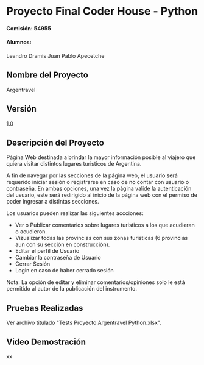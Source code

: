 # Proyecto Final Coder House - Python
#### Comisión: 54955
#### Alumnos:
Leandro Dramis
Juan Pablo Apecetche

## Nombre del Proyecto
Argentravel

## Versión
1.0

## Descripción del Proyecto
Página Web destinada a brindar la mayor información posible al viajero que quiera visitar distintos lugares turisticos de Argentina.

A fin de navegar por las secciones de la página web, el usuario será requerido iniciar sesión o registrarse en caso de no contar con usuario o contraseña. 
En ambas opciones, una vez la página valide la autenticación del usuario, este será redirigido al inicio de la página web con el permiso de poder ingresar a distintas secciones.

Los usuarios pueden realizar las siguientes accciones:
- Ver o Publicar comentarios sobre lugares turisticos a los que acudieran o acudieron.
- Vizualizar todas las provincias con sus zonas turisticas (6 provincias aun con su sección en construcción).
- Editar el perfil de Usuario
- Cambiar la contraseña de Usuario
- Cerrar Sesión
- Login en caso de haber cerrado sesión

Nota: La opción de editar y eliminar comentarios/opiniones solo le está permitido al autor de la publicación del instrumento.

## Pruebas Realizadas

Ver archivo titulado "Tests Proyecto Argentravel Python.xlsx".

## Video Demostración

xx









